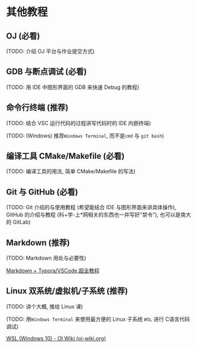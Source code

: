 # 其他教程

## OJ (必看) 

(TODO: 介绍 OJ 平台与作业提交方式)

## GDB 与断点调试 (必看) 

(TODO: 用 IDE 中图形界面的 GDB 来快速 Debug 的教程)

## 命令行终端 (推荐) 

(TODO: 结合 VSC 运行代码的过程讲写代码时的 IDE 内嵌终端)

(TODO: (Windows) 推荐`Windows Terminal`, 而不是`cmd` 与 `git bash`)

## 编译工具 CMake/Makefile (必看) 

(TODO: 编译工具的用法, 简单 CMake/Makefile 的写法)

## Git 与 GitHub (必看) 

(TODO: Git 介绍的与使用教程 (希望能结合 IDE 与图形界面来讲具体操作), GitHub 的介绍与教程 (科+学-上*网相关的东西也一并写好"禁令"), 也可以是南大的 GitLab)

## Markdown (推荐) 

(TODO: Markdown 用处与必要性)

 [Markdown + Typora/VSCode 超全教程](https://www.bilibili.com/video/BV1hG411p7fX)

## Linux 双系统/虚拟机/子系统 (推荐) 

(TODO: 讲个大概, 推给 Linux 课)

(TODO: 用`Windows Terminal` 来使用最方便的 Linux 子系统 `WSL` 进行 C语言代码调试)

[WSL (Windows 10) - OI Wiki (oi-wiki.org)](https://oi-wiki.org/tools/wsl/)
